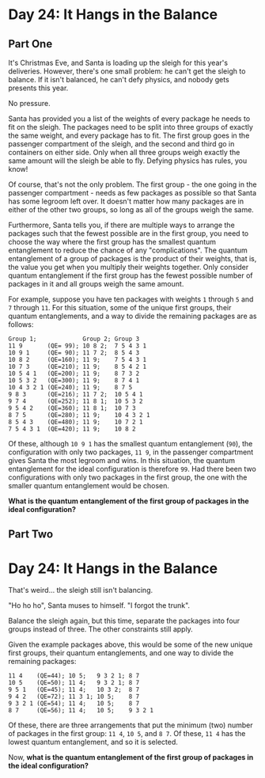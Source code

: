 # Day 24: It Hangs in the Balance


## Part One
It's Christmas Eve, and Santa is loading up the sleigh for this year's deliveries.
However, there's one small problem: he can't get the sleigh to balance.
If it isn't balanced, he can't defy physics, and nobody gets presents this year.

No pressure.

Santa has provided you a list of the weights of every package he needs to fit on the sleigh.
The packages need to be split into three groups of exactly the same weight, and every package has to fit.
The first group goes in the passenger compartment of the sleigh, and the second and third go in containers on either side.
Only when all three groups weigh exactly the same amount will the sleigh be able to fly.
Defying physics has rules, you know!

Of course, that's not the only problem.
The first group - the one going in the passenger compartment - needs as few packages as possible so that Santa has some legroom left over.
It doesn't matter how many packages are in either of the other two groups, so long as all of the groups weigh the same.

Furthermore, Santa tells you, if there are multiple ways to arrange the packages such that the fewest possible are in the first group, you need to choose the way where the first group has the smallest quantum entanglement to reduce the chance of any "complications".
The quantum entanglement of a group of packages is the product of their weights, that is, the value you get when you multiply their weights together.
Only consider quantum entanglement if the first group has the fewest possible number of packages in it and all groups weigh the same amount.

For example, suppose you have ten packages with weights `1` through `5` and `7` through `11`.
For this situation, some of the unique first groups, their quantum entanglements, and a way to divide the remaining packages are as follows:

```
Group 1;             Group 2; Group 3
11 9       (QE= 99); 10 8 2;  7 5 4 3 1
10 9 1     (QE= 90); 11 7 2;  8 5 4 3
10 8 2     (QE=160); 11 9;    7 5 4 3 1
10 7 3     (QE=210); 11 9;    8 5 4 2 1
10 5 4 1   (QE=200); 11 9;    8 7 3 2
10 5 3 2   (QE=300); 11 9;    8 7 4 1
10 4 3 2 1 (QE=240); 11 9;    8 7 5
9 8 3      (QE=216); 11 7 2;  10 5 4 1
9 7 4      (QE=252); 11 8 1;  10 5 3 2
9 5 4 2    (QE=360); 11 8 1;  10 7 3
8 7 5      (QE=280); 11 9;    10 4 3 2 1
8 5 4 3    (QE=480); 11 9;    10 7 2 1
7 5 4 3 1  (QE=420); 11 9;    10 8 2
```

Of these, although `10 9 1` has the smallest quantum entanglement (`90`), the configuration with only two packages, `11 9`, in the passenger compartment gives Santa the most legroom and wins.
In this situation, the quantum entanglement for the ideal configuration is therefore `99`.
Had there been two configurations with only two packages in the first group, the one with the smaller quantum entanglement would be chosen.

**What is the quantum entanglement of the first group of packages in the ideal configuration?**

## Part Two
# Day 24: It Hangs in the Balance

That's weird... the sleigh still isn't balancing.

"Ho ho ho", Santa muses to himself. "I forgot the trunk".

Balance the sleigh again, but this time, separate the packages into four groups instead of three.
The other constraints still apply.

Given the example packages above, this would be some of the new unique first groups, their quantum entanglements, and one way to divide the remaining packages:

```
11 4    (QE=44); 10 5;   9 3 2 1; 8 7
10 5    (QE=50); 11 4;   9 3 2 1; 8 7
9 5 1   (QE=45); 11 4;   10 3 2;  8 7
9 4 2   (QE=72); 11 3 1; 10 5;    8 7
9 3 2 1 (QE=54); 11 4;   10 5;    8 7
8 7     (QE=56); 11 4;   10 5;    9 3 2 1
```

Of these, there are three arrangements that put the minimum (two) number of packages in the first group: `11 4`, `10 5`, and `8 7`.
Of these, `11 4` has the lowest quantum entanglement, and so it is selected.

Now, **what is the quantum entanglement of the first group of packages in the ideal configuration?**
